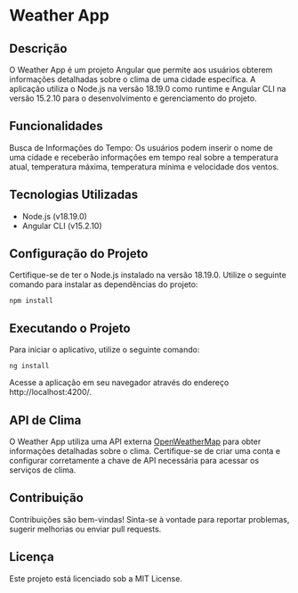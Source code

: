 # Weather App
## Descrição
O Weather App é um projeto Angular que permite aos usuários obterem informações detalhadas sobre o clima de uma cidade específica. A aplicação utiliza o Node.js na versão 18.19.0 como runtime e Angular CLI na versão 15.2.10 para o desenvolvimento e gerenciamento do projeto.

## Funcionalidades
Busca de Informações do Tempo: Os usuários podem inserir o nome de uma cidade e receberão informações em tempo real sobre a temperatura atual, temperatura máxima, temperatura mínima e velocidade dos ventos.
## Tecnologias Utilizadas

 - Node.js (v18.19.0)
 - Angular CLI (v15.2.10)

## Configuração do Projeto
Certifique-se de ter o Node.js instalado na versão 18.19.0. Utilize o seguinte comando para instalar as dependências do projeto:

```console
npm install
```

## Executando o Projeto

Para iniciar o aplicativo, utilize o seguinte comando:

```console
ng install
```

Acesse a aplicação em seu navegador através do endereço http://localhost:4200/.

## API de Clima
O Weather App utiliza uma API externa [OpenWeatherMap](https://openweathermap.org/) para obter informações detalhadas sobre o clima. Certifique-se de criar uma conta e configurar corretamente a chave de API necessária para acessar os serviços de clima.

## Contribuição
Contribuições são bem-vindas! Sinta-se à vontade para reportar problemas, sugerir melhorias ou enviar pull requests.

## Licença
Este projeto está licenciado sob a MIT License.
